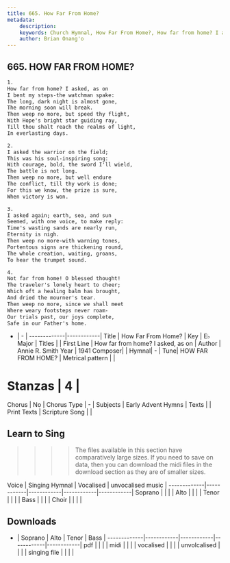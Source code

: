 ```yaml
---
title: 665. How Far From Home?
metadata:
    description: 
    keywords: Church Hymnal, How Far From Home?, How far from home? I asked, as on  , 
    author: Brian Onang'o
---
```



## 665. HOW FAR FROM HOME?

```txt
1.
How far from home? I asked, as on
I bent my steps-the watchman spake:
The long, dark night is almost gone,
The morning soon will break.
Then weep no more, but speed thy flight,
With Hope's bright star guiding ray,
Till thou shalt reach the realms of light,
In everlasting days.

2.
I asked the warrior on the field;
This was his soul-inspiring song:
With courage, bold, the sword I'll wield,
The battle is not long.
Then weep no more, but well endure
The conflict, till thy work is done;
For this we know, the prize is sure,
When victory is won.

3.
I asked again; earth, sea, and sun
Seemed, with one voice, to make reply:
Time's wasting sands are nearly run,
Eternity is nigh.
Then weep no more-with warning tones,
Portentous signs are thickening round,
The whole creation, waiting, groans,
To hear the trumpet sound.

4.
Not far from home! O blessed thought!
The traveler's lonely heart to cheer;
Which oft a healing balm has brought,
And dried the mourner's tear.
Then weep no more, since we shall meet
Where weary footsteps never roam-
Our trials past, our joys complete,
Safe in our Father's home.
```

- |   -  |
-------------|------------|
Title | How Far From Home? |
Key | E♭ Major |
Titles |  |
First Line | How far from home? I asked, as on   |
Author | Annie R. Smith
Year | 1941
Composer|  |
Hymnal|  - |
Tune| HOW FAR FROM HOME? |
Metrical pattern | |
# Stanzas | 4 |
Chorus | No |
Chorus Type | - |
Subjects | Early Advent Hymns |
Texts |  |
Print Texts | 
Scripture Song |  |
  
## Learn to Sing

>>>> The files available in this section have comparatively large sizes. If you need to save on data, then you can download the midi files in the download section as they are of smaller sizes.

Voice |  Singing Hymnal | Vocalised | unvocalised music |
-------------|------------|------------|------------|------------|
Soprano | | | |
Alto | | | |
Tenor | | | |
Bass | | | |
Choir | | | |

## Downloads

- |  Soprano | Alto | Tenor | Bass |
-------------|------------|------------|------------|------------|
pdf | | | |
midi | | | |
vocalised | | | |
unvolcalised | | | |
singing file | | | |
  